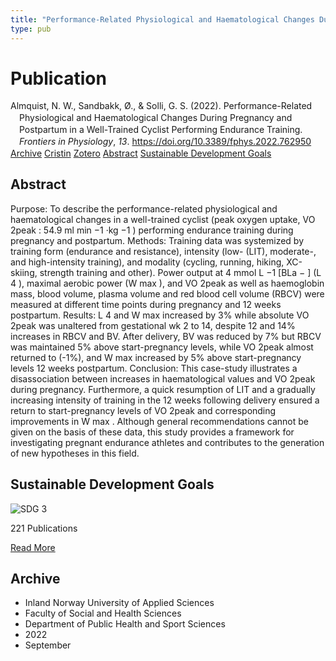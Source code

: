 ```yaml
---
title: "Performance-Related Physiological and Haematological Changes During Pregnancy and Postpartum in a Well-Trained Cyclist Performing Endurance Training"
type: pub
---
```

<h1>Publication</h1>
<article id="csl-bib-container-N854EAU5" class="csl-bib-container">
  <div class="csl-bib-body" style="line-height: 1.35; padding-left: 1em; text-indent:-1em;">
  <div class="csl-entry">Almquist, N. W., Sandbakk, &#xD8;., &amp; Solli, G. S. (2022). Performance-Related Physiological and Haematological Changes During Pregnancy and Postpartum in a Well-Trained Cyclist Performing Endurance Training. <i>Frontiers in Physiology</i>, <i>13</i>. <a href="https://doi.org/10.3389/fphys.2022.762950">https://doi.org/10.3389/fphys.2022.762950</a></div>
</div>
  <div class="csl-bib-buttons">
    <a href="#taxonomy-article-N854EAU5" class="csl-bib-button">Archive</a>
    <a href="https://app.cristin.no/results/show.jsf?id=2047867" alt="Cristin URL" class="csl-bib-button">Cristin</a>
    <a href="http://zotero.org/groups/5022929/items/N854EAU5" alt="Zotero URL" class="csl-bib-button">Zotero</a>
    <a href="#abstract-article-N854EAU5" class="csl-bib-button">Abstract</a>
    <a href="#sdg-article-N854EAU5" class="csl-bib-button">Sustainable Development Goals</a>
  </div>
  <div id="csl-bib-meta-container-N854EAU5"></div>
</article>
<div id="csl-bib-meta-N854EAU5" class="csl-bib-meta">
  <article id="abstract-article-N854EAU5" class="abstract-article">
    <h1>Abstract</h1>
    Purpose: To describe the performance-related physiological and haematological changes in a well-trained cyclist (peak oxygen uptake, VO 2peak : 54.9 ml min −1 ·kg −1 ) performing endurance training during pregnancy and postpartum. Methods: Training data was systemized by training form (endurance and resistance), intensity (low- (LIT), moderate-, and high-intensity training), and modality (cycling, running, hiking, XC-skiing, strength training and other). Power output at 4 mmol L −1 [BLa − ] (L 4 ), maximal aerobic power (W max ), and VO 2peak as well as haemoglobin mass, blood volume, plasma volume and red blood cell volume (RBCV) were measured at different time points during pregnancy and 12 weeks postpartum. Results: L 4 and W max increased by 3% while absolute VO 2peak was unaltered from gestational wk 2 to 14, despite 12 and 14% increases in RBCV and BV. After delivery, BV was reduced by 7% but RBCV was maintained 5% above start-pregnancy levels, while VO 2peak almost returned to (-1%), and W max increased by 5% above start-pregnancy levels 12 weeks postpartum. Conclusion: This case-study illustrates a disassociation between increases in haematological values and VO 2peak during pregnancy. Furthermore, a quick resumption of LIT and a gradually increasing intensity of training in the 12 weeks following delivery ensured a return to start-pregnancy levels of VO 2peak and corresponding improvements in W max . Although general recommendations cannot be given on the basis of these data, this study provides a framework for investigating pregnant endurance athletes and contributes to the generation of new hypotheses in this field.
  </article>
  <article id="sdg-article-N854EAU5" class="sdg-article">
    <h1>Sustainable Development Goals</h1>
    <div class="sdg-container"><div id="sdg3" class="sdg">
<img src="{{< params subfolder >}}images/sdg/sdg03_en.png" class="image" alt="SDG 3">
<div class="sdg-overlay">
<p class="sdg-publication-count"><span>221</span> Publications</p>
<p><a href="https://sdgs.un.org/goals/goal3" class="sdg-read-more">Read More</a></p>
</div>
</div></div>
  </article>
  <article id="taxonomy-article-N854EAU5" class="taxonomy-article">
    <h1>Archive</h1>
    <ul>
      <li>Inland Norway University of Applied Sciences</li>
      <li>Faculty of Social and Health Sciences</li>
      <li>Department of Public Health and Sport Sciences</li>
      <li>2022</li>
      <li>September</li>
    </ul>
  </article>
</div>
